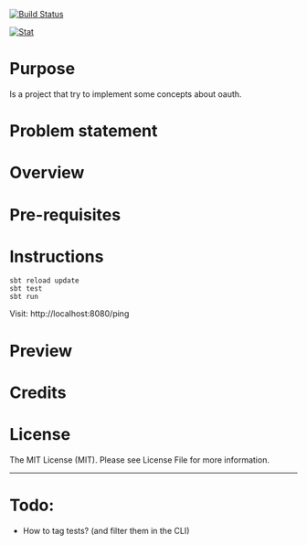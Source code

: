 
[![Build Status](https://travis-ci.org/tatitati/HTTP_AKKA_project.svg?branch=master)](https://travis-ci.org/tatitati/HTTP_AKKA_project)


[![Stat](https://img.shields.io/github/commit-activity/w/tatitati/HTTP_AKKA_project.svg)](https://img.shields.io/github/commit-activity/m/tatitati/HTTP_AKKA_project.svg)

# Purpose

Is a project that try to implement some concepts about oauth.

# Problem statement


# Overview


# Pre-requisites


# Instructions

```
sbt reload update
sbt test
sbt run
```

Visit: http://localhost:8080/ping

# Preview


# Credits

# License

The MIT License (MIT). Please see License File for more information.

--- 

# Todo:

* How to tag tests? (and filter them in the CLI)



